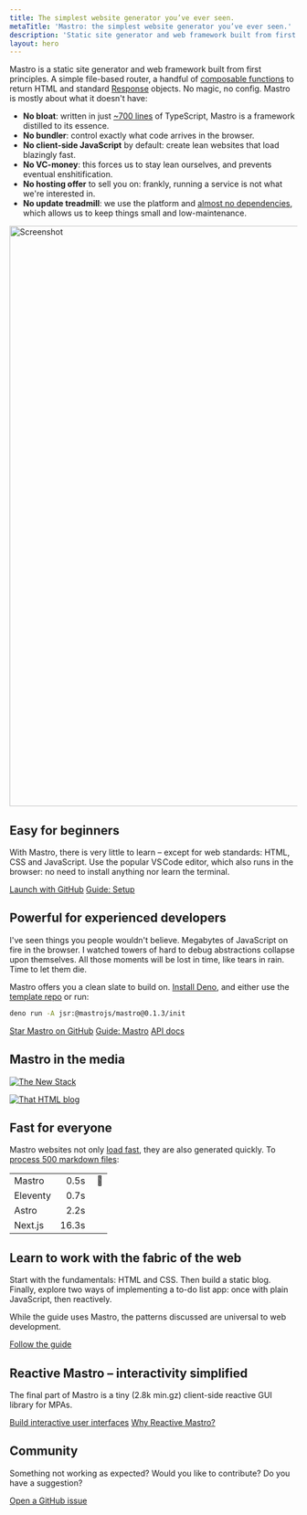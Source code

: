 ```yaml
---
title: The simplest website generator you’ve ever seen.
metaTitle: 'Mastro: the simplest website generator you’ve ever seen.'
description: 'Static site generator and web framework built from first principles.'
layout: hero
---
```


Mastro is a static site generator and web framework built from first principles.
A simple file-based router, a handful of [composable functions](https://jsr.io/@mastrojs/mastro/doc) to return HTML and standard [Response](https://developer.mozilla.org/en-US/docs/Web/API/Response) objects. No magic, no config.
Mastro is mostly about what it doesn't have:

- **No bloat**: written in just [~700 lines](https://github.com/mastrojs/mastro/tree/main/src#readme) of TypeScript, Mastro is a framework distilled to its essence.
- **No bundler**: control exactly what code arrives in the browser.
- **No client-side JavaScript** by default: create lean websites that load blazingly fast.
- **No VC-money**: this forces us to stay lean ourselves, and prevents eventual enshitification.
- **No hosting offer** to sell you on: frankly, running a service is not what we're interested in.
- **No update treadmill**: we use the platform and [almost no dependencies](https://jsr.io/@mastrojs/mastro/dependencies), which allows us to keep things small and low-maintenance.

<p><img srcset="../../assets/vscode-example.webp 900w, ../../assets/vscode-example@2x.webp 1800w" src="../../assets/vscode-example.webp" width="1800" height="1017" alt="Screenshot"></p>


## Easy for beginners

With Mastro, there is very little to learn – except for web standards: HTML, CSS and JavaScript. Use the popular VS Code editor, which also runs in the browser: no need to install anything nor learn the terminal.

<a class="button" href="https://github.dev/mastrojs/template-basic">Launch with GitHub</a>
<a class="button -secondary" href="/guide/setup/">Guide: Setup</a>


## Powerful for experienced developers

I've seen things you people wouldn't believe. Megabytes of JavaScript on fire in the browser. I watched towers of hard to debug abstractions collapse upon themselves. All those moments will be lost in time, like tears in rain. Time to let them die.

Mastro offers you a clean slate to build on. [Install Deno](https://docs.deno.com/runtime/getting_started/installation/), and either use the [template repo](https://github.com/mastrojs/template-basic-deno) or run:

```sh title=Terminal
deno run -A jsr:@mastrojs/mastro@0.1.3/init
```

<a class="button" href="https://github.com/mastrojs/mastro/">Star Mastro on GitHub</a>
<a class="button -secondary" href="/guide/server-side-components-and-routing/">Guide: Mastro</a>
<a class="button -minimal" href="https://jsr.io/@mastrojs/mastro/doc">API docs</a>


## Mastro in the media

<div class="col2">

  <a href="https://thenewstack.io/minimalist-mastro-framework-offers-modern-take-on-mpas/"><img alt="The New Stack" loading="lazy" src="/assets/home/thenewstack.svg"></a>

  <a href="https://thathtml.blog/2024/12/new-custom-element-superclass-on-the-block/"><img alt="That HTML blog" loading="lazy" src="/assets/home/thathtmlblog.svg"></a>

</div>


## Fast for everyone

Mastro websites not only [load fast](https://pagespeed.web.dev/analysis/https-mastrojs-github-io/krzuxxl52f?form_factor=mobile), they are also generated quickly.
To [process 500 markdown files](https://github.com/mb21/bench-framework-markdown/commit/87e5713b01d298394f866ec3cb86da46db910ada):

  |          |       |   |
  |:---------|------:|:--|
  | Mastro   |  0.5s | &nbsp;🏁 |
  | Eleventy |  0.7s |   |
  | Astro    |  2.2s |   |
  | Next.js  | 16.3s |   |


## Learn to work with the fabric of the web

Start with the fundamentals: HTML and CSS. Then build a static blog. Finally, explore two ways of implementing a to-do list app: once with plain JavaScript, then reactively.

While the guide uses Mastro, the patterns discussed are universal to web development.

<a class="button" href="/guide/">Follow the guide</a>


## Reactive Mastro – interactivity simplified

The final part of Mastro is a tiny (2.8k min.gz) client-side reactive GUI library for MPAs.

<a class="button" href="/reactive/">Build interactive user interfaces</a>
<a class="button -secondary" href="/reactive/why-reactive-mastro/">Why Reactive Mastro?</a>


## Community

Something not working as expected? Would you like to contribute? Do you have a suggestion?

<a class="button" href="https://github.com/mastrojs/mastro/issues/">Open a GitHub issue</a>
